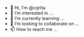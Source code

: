- 👋 Hi, I’m @cqrita
- 👀 I’m interested in ...
- 🌱 I’m currently learning ...
- 💞️ I’m looking to collaborate on ...
- 📫 How to reach me ...

<!---
cqrita/cqrita is a ✨ special ✨ repository because its `README.md` (this file) appears on your GitHub profile.
You can click the Preview link to take a look at your changes.
--->
